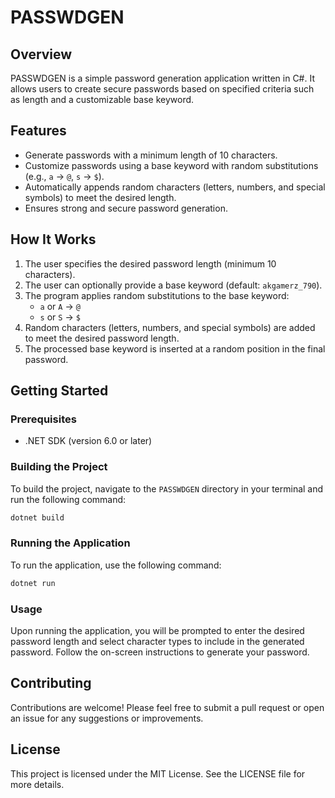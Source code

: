 # PASSWDGEN

## Overview
PASSWDGEN is a simple password generation application written in C#. It allows users to create secure passwords based on specified criteria such as length and a customizable base keyword.

## Features
- Generate passwords with a minimum length of 10 characters.
- Customize passwords using a base keyword with random substitutions (e.g., `a` → `@`, `s` → `$`).
- Automatically appends random characters (letters, numbers, and special symbols) to meet the desired length.
- Ensures strong and secure password generation.

## How It Works
1. The user specifies the desired password length (minimum 10 characters).
2. The user can optionally provide a base keyword (default: `akgamerz_790`).
3. The program applies random substitutions to the base keyword:
   - `a` or `A` → `@`
   - `s` or `S` → `$`
4. Random characters (letters, numbers, and special symbols) are added to meet the desired password length.
5. The processed base keyword is inserted at a random position in the final password.

## Getting Started

### Prerequisites
- .NET SDK (version 6.0 or later)

### Building the Project
To build the project, navigate to the `PASSWDGEN` directory in your terminal and run the following command:

```bash
dotnet build
```

### Running the Application
To run the application, use the following command:

```bash
dotnet run
```

### Usage
Upon running the application, you will be prompted to enter the desired password length and select character types to include in the generated password. Follow the on-screen instructions to generate your password.

## Contributing
Contributions are welcome! Please feel free to submit a pull request or open an issue for any suggestions or improvements.

## License
This project is licensed under the MIT License. See the LICENSE file for more details.